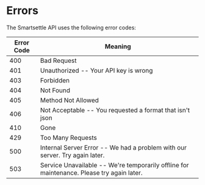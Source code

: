 # Errors

The Smartsettle API uses the following error codes:

Error Code | Meaning
---------- | -------
400 | Bad Request
401 | Unauthorized -- Your API key is wrong
403 | Forbidden
404 | Not Found
405 | Method Not Allowed
406 | Not Acceptable -- You requested a format that isn't json
410 | Gone
429 | Too Many Requests
500 | Internal Server Error -- We had a problem with our server. Try again later.
503 | Service Unavailable -- We're temporarily offline for maintenance. Please try again later.
